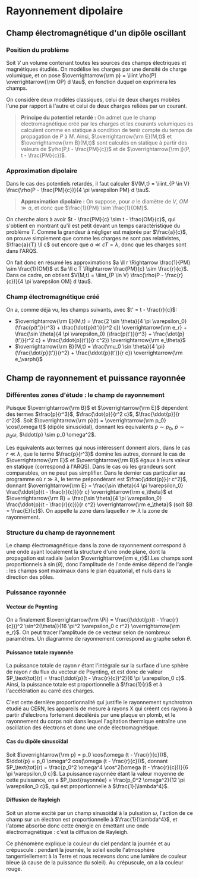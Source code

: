 # Rayonnement dipolaire
## Champ électromagnétique d'un dipôle oscillant
### Position du problème
Soit $V$ un volume contenant toutes les sources des champs électriques et
magnétiques étudiés. On modélise les charges par une densité de charge
volumique, et on pose $\overrightarrow{\rm p} = \iiint \rho(P) \overrightarrow{\rm OP} d \tau$,
en fonction duquel on exprimera les champs.

On considère deux modèles classiques, celui de deux charges mobiles l'une par
rapport à l'autre et celui de deux charges reliées par un courant.

> __Principe du potentiel retardé :__ On admet que le champ électromagnétique
> créé par les charges et les courants volumiques es calculent comme en statique à
> condition de tenir compte du temps de propagation de $P$ à $M$. Ainsi,
> $\overrightarrow{\rm E}(M,t)$ et $\overrightarrow{\rm B}(M,t)$ sont calculés en
> statique à partir des valeurs de $\rho(P,t - \frac{PM}{c})$ et de $\overrightarrow{\rm j}(P, t - \frac{PM}{c})$.

### Approximation dipolaire
Dans le cas des potentiels retardés, il faut calculer
$V(M,t) = \iiint_{P \in V} \frac{\rho(P - \frac{PM}{c})}{4 \pi \varepsilon PM} d \tau$.

> __Approximation dipolaire :__ On suppose, pour $a$ le diamètre de $V$, $OM \gg a$,
> et donc que $\frac{1}{PM} \sim \frac{1}{OM}$.

On cherche alors à avoir $t - \frac{PM}{c} \sim t - \frac{OM}{c}$, qui s'obtient
en montrant qu'il est petit devant un temps caractéristique du problème $T$.
Comme la grandeur à négliger est majorée par $\frac{a}{c}$, on prouve simplement
que comme les charges ne sont pas relativistes, $\frac{a}{T} \ll c$
out encore que $a \ll c T = \lambda$, donc que les charges sont dans l'ARQS.

On fait donc en résumé les approximations $a \ll r \Rightarrow \frac{1}{PM} \sim \frac{1}{OM}$
et $a \ll c T \Rightarrow \frac{PM}{c} \sim \frac{r}{c}$. Dans ce cadre, on
obtient $V(M,t) = \iiint_{P \in V} \frac{\rho(P - \frac{r}{c})}{4 \pi \varepsilon OM} d \tau$.

### Champ électromagnétique créé
On a, comme déjà vu, les champs suivants, avec $t' = t - \frac{r}{c}$:
- $\overrightarrow{\rm E}(M,t) = \frac{2 \sin \theta}{4 \pi \varepsilon_0} (\frac{p(t')}{r^3} + \frac{\dot{p}(t')}{r^2 c}) \overrightarrow{\rm e_r} + \frac{\sin \theta}{4 \pi \varepsilon_0} (\frac{p(t')}{r^3} + \frac{\dot{p}(t')}{r^2 c} + \frac{\ddot{p}(t')}{r c^2}) \overrightarrow{\rm e_\theta}$
- $\overrightarrow{\rm B}(M,t) = \frac{\mu_0 \sin \theta}{4 \pi} (\frac{\dot{p}(t')}{r^2} + \frac{\ddot{p}(t')}{r c}) \overrightarrow{\rm e_\varphi}$

## Champ de rayonnement et puissance rayonnée
### Différentes zones d'étude : le champ de rayonnement
Puisque $\overrightarrow{\rm B}$ et $\overrightarrow{\rm E}$ dépendent
des termes $\frac{p}{r^3}$, $\frac{\dot{p}}{r^2 c}$, $\frac{\ddot{p}}{r c^2}$.
Soit $\overrightarrow{\rm p}(t) = \overrightarrow{\rm p_0} \cos(\omega t)$
(dipôle sinusoïdal), donnant les équivalents
$p \sim p_0$, $\dot{p} \sim p_0 \omega$, $\ddot{p} \sim p_0 \omega^2$.

Les équivalents aux termes qui nous intéressent donnent alors, dans le cas
$r \ll \lambda$, que le terme $\frac{p}{r^3}$ domine les autres, donnant le cas
de $\overrightarrow{\rm E}$ et $\overrightarrow{\rm B}$ égaux à leurs valeur en
statique (correspond à l'ARQS). Dans le cas où les grandeurs sont comparables, on ne peut pas
simplifier. Dans le dernier cas particulier au programme où $r \gg \lambda$,
le terme prépondérant est $\frac{\ddot{p}}{r c^2}$, donnant
$\overrightarrow{\rm E} = \frac{\sin \theta}{4 \pi \varepsilon_0} \frac{\ddot{p}(t - \frac{r}{c})}{r c} \overrightarrow{\rm e_\theta}$
et $\overrightarrow{\rm B} = \frac{\sin \theta}{4 \pi \varepsilon_0} \frac{\ddot{p}(t - \frac{r}{c})}{r c^2} \overrightarrow{\rm e_\theta}$
(soit $B = \frac{E}{c}$).
On appelle la zone dans laquelle $r \gg \lambda$ la zone de rayonnement.

### Structure du champ de rayonnement
Le champ électromagnétique dans la zone de rayonnement correspond à une onde
ayant localement la structure d'une onde plane, dont la propagation est radiale
(selon $\overrightarrow{\rm e_r}$).Les champs sont
proportionnels à $\sin(\theta)$, donc l'amplitude de l'onde émise dépend 
de l'angle : les champs sont maximaux dans le plan équatorial, et nuls dans la
direction des pôles.

### Puissance rayonnée
#### Vecteur de Poynting
On a finalement $\overrightarrow{\rm \Pi} = \frac{(\ddot{p}(t - \frac{r}{c}))^2 \sin^2(\theta)}{16 \pi^2 \varepsilon_0 c r^2} \overrightarrow{\rm e_r}$.
On peut tracer l'amplitude de ce vecteur selon de nombreux paramètres. Un
diagramme de rayonnement correspond au graphe selon $\theta$.

#### Puissance totale rayonnée
La puissance totale de rayon $r$ étant l'intégrale sur la surface d'une sphère de rayon $r$
du flux du vecteur de Poynting, et est donc de valeur $P_\text{tot}(r) = \frac{\ddot{p}(t - \frac{r}{c})^2}{6 \pi \varepsilon_0 c}$.
Ainsi, la puissance totale est proportionnelle à $\frac{1}{r}$ et à
l'accélération au carré des charges.

C'est cette dernière proportionnalité qui justifie le rayonnement synchrotron
étudié au CERN, les appareils de mesure à rayons X qui créent ces rayons à
partir d'électrons fortement décélérés par une plaque en plomb, et le
rayonnement du corps noir dans lequel l'agitation thermique entraîne une
oscillation des électrons et donc une onde électromagnétique.

#### Cas du dipôle sinusoïdal
Soit $\overrightarrow{\rm p} = p_0 \cos(\omega (t - \frac{r}{c}))$, $\ddot{p} = p_0 \omega^2 cos(\omega (t - \frac{r}{c}))$,
donnant $P_\text{tot}(r) = \frac{p_0^2 \omega^4 \cos^2(\omega (t - \frac{r}{c}))}{6 \pi \varepsilon_0 c}$.
La puissance rayonnée étant la valeur moyenne de cette puissance, on a
$P_\text{rayonnée} = \frac{p_0^2 \omega^2}{12 \pi \varepsilon_0 c}$, qui est
proportionnelle à $\frac{1}{\lambda^4}$.

#### Diffusion de Rayleigh
Soit un atome excité par un champ sinusoïdal à la pulsation $\omega$, l'action
de ce champ sur un électron est proportionnelle à $\frac{1}{\lambda^4}$, et
l'atome absorbe donc cette énergie en émettant une onde électromagnétique :
c'est la diffusion de Rayleigh.

Ce phénomène explique la couleur du ciel pendant la journée et au crépuscule :
pendant la journée, le soleil excite l'atmosphère tangentiellement à la Terre et
nous recevons donc une lumière de couleur bleue (à cause de la puissance du
soleil). Au crépuscule, on a la couleur rouge.
